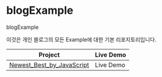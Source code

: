 # blogExample
blogExample

이것은 개인 블로그의 모든 Example에 대한 기본 리포지토리입니다.

|Project|Live Demo|
|---|---|
|[Newest_Best_by_JavaScript](/)|Live Demo|